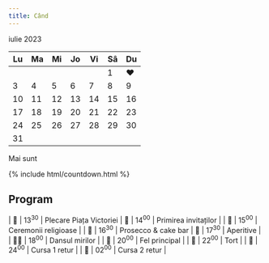 ```yaml
---
title: Când
---
```


iulie 2023

| Lu | Ma | Mi | Jo | Vi | Sâ | Du |
| --- | --- | --- | --- | --- | --- |--- |
|  |  |  |  |  | 1 | <span class="heartbeat">❤️</span> |
| 3 | 4 | 5 | 6 | 7 | 8 | 9 |
| 10 | 11 | 12 | 13 | 14 | 15 | 16 |
| 17 | 18 | 19 | 20 | 21 | 22 | 23 |
| 24 | 25 | 26 | 27 | 28 | 29 | 30 |
| 31 |  |  |  |  |  |  |

Mai sunt

{% include html/countdown.html %}

## Program

| 🚌 | 13<sup>30</sup> | Plecare Piața Victoriei
| 🤝 | 14<sup>00</sup> | Primirea invitaților |
| 💒 | 15<sup>00</sup>  | Ceremonii religioase |
| 🍰 | 16<sup>30</sup> | Prosecco & cake bar
| 🧆 | 17<sup>30</sup>  | Aperitive |
| 🕺💃 | 18<sup>00</sup> | Dansul mirilor |
| 🍲 | 20<sup>00</sup> | Fel principal |
| 🎂 | 22<sup>00</sup> | Tort |
| 🚌 | 24<sup>00</sup> | Cursa 1 retur |
| 🚌 | 02<sup>00</sup> | Cursa 2 retur |
